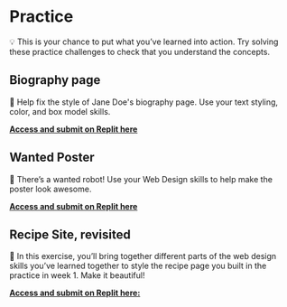 # Practice

<aside>

💡 This is your chance to put what you’ve learned into action. Try solving these practice challenges to check that you understand the concepts.

</aside>

## Biography page

<aside>

🤖  Help fix the style of Jane Doe's biography page. Use your text styling, color, and box model skills.

[**Access and submit on Replit here**](https://replit.com/team/tk10-wf/Biography-page)

</aside>


## Wanted Poster

<aside>

🤖 There’s a wanted robot! Use your Web Design skills to help make the poster look awesome.

[**Access and submit on Replit here**](https://replit.com/team/tk10-wf/Wanted-Poster)

</aside>

## Recipe Site, revisited

<aside>

🍲 In this exercise, you’ll bring together different parts of the web design skills you’ve learned together to style the recipe page you built in the practice in week 1. Make it beautiful!

[**Access and submit on Replit here:**](https://replit.com/team/tk10-wf/Style-the-Recipe-Site)

</aside>